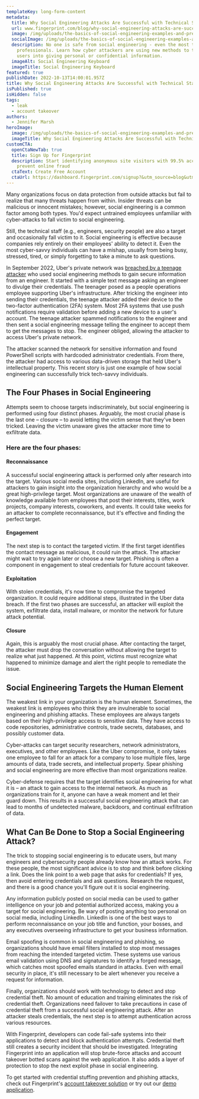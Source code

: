 ```yaml
---
templateKey: long-form-content
metadata:
  title: Why Social Engineering Attacks Are Successful with Technical Staff
  url: www.fingerprint.com/blog/why-social-engineering-attacks-are-successful-with-technical-staff
  image: /img/uploads/the-basics-of-social-engineering-examples-and-prevention.jpg
  socialImage: /img/uploads/the-basics-of-social-engineering-examples-and-prevention.jpg
  description: No one is safe from social engineering - even the most tech-savvy
    professionals. Learn how cyber attackers are using new methods to trick
    users into giving personal or confidential information.
  imageAlt: Social Engineering Keyboard
  imageTitle: Social Engineering Keyboard
featured: true
publishDate: 2022-10-13T14:00:01.957Z
title: Why Social Engineering Attacks Are Successful with Technical Staff
isPublished: true
isHidden: false
tags:
  - leak
  - account takeover
authors:
  - Jennifer Marsh
heroImage:
  image: /img/uploads/the-basics-of-social-engineering-examples-and-prevention.jpg
  imageTitle: Why Social Engineering Attacks Are Successful with Technical Staff
customCTA:
  openCtaNewTab: true
  title: Sign Up for Fingerprint
  description: Start identifying anonymous site visitors with 99.5% accuracy to
    prevent online fraud
  ctaText: Create Free Account
  ctaUrl: https://dashboard.fingerprint.com/signup?&utm_source=blog&utm_medium=website&utm_campaign=blog
---
```

Many organizations focus on data protection from outside attacks but fail to realize that many threats happen from within. Insider threats can be malicious or innocent mistakes; however, social engineering is a common factor among both types. You'd expect untrained employees unfamiliar with cyber-attacks to fall victim to social engineering. 

Still, the technical staff (e.g., engineers, security people) are also a target and occasionally fall victim to it. Social engineering is effective because companies rely entirely on their employees' ability to detect it. Even the most cyber-savvy individuals can have a mishap, usually from being busy, stressed, tired, or simply forgetting to take a minute to ask questions.

In September 2022, Uber's private network was [breached by a teenage attacker](https://www.entrepreneur.com/business-news/the-latest-uber-hacker-was-reportedly-a-teenager/435693) who used social engineering methods to gain secure information from an engineer. It started with a simple text message asking an engineer to divulge their credentials. The teenager posed as a people operations employee supporting Uber's infrastructure. After tricking the engineer into sending their credentials, the teenage attacker added their device to the two-factor authentication (2FA) system. Most 2FA systems that use push notifications require validation before adding a new device to a user's account. The teenage attacker spammed notifications to the engineer and then sent a social engineering message telling the engineer to accept them to get the messages to stop. The engineer obliged, allowing the attacker to access Uber's private network.

The attacker scanned the network for sensitive information and found PowerShell scripts with hardcoded administrator credentials. From there, the attacker had access to various data-driven storage that held Uber's intellectual property. This recent story is just one example of how social engineering can successfully trick tech-savvy individuals.   

## The Four Phases in Social Engineering

Attempts seem to choose targets indiscriminately, but social engineering is performed using four distinct phases. Arguably, the most crucial phase is the last one – closure – to avoid letting the victim sense that they've been tricked. Leaving the victim unaware gives the attacker more time to exfiltrate data.

### Here are the four phases:

#### Reconnaissance 

A successful social engineering attack is performed only after research into the target. Various social media sites, including LinkedIn, are useful for attackers to gain insight into the organization hierarchy and who would be a great high-privilege target. Most organizations are unaware of the wealth of knowledge available from employees that post their interests, titles, work projects, company interests, coworkers, and events. It could take weeks for an attacker to complete reconnaissance, but it's effective and finding the perfect target.

#### Engagement 

The next step is to contact the targeted victim. If the first target identifies the contact message as malicious, it could ruin the attack. The attacker might wait to try again later or choose a new target. Phishing is often a component in engagement to steal credentials for future account takeover.

#### Exploitation 

With stolen credentials, it's now time to compromise the targeted organization. It could require additional steps, illustrated in the Uber data breach. If the first two phases are successful, an attacker will exploit the system, exfiltrate data, install malware, or monitor the network for future attack potential.

#### Closure 

Again, this is arguably the most crucial phase. After contacting the target, the attacker must drop the conversation without allowing the target to realize what just happened. At this point, victims must recognize what happened to minimize damage and alert the right people to remediate the issue.

## Social Engineering Targets the Human Element

The weakest link in your organization is the human element. Sometimes, the weakest link is employees who think they are invulnerable to social engineering and phishing attacks. These employees are always targets based on their high-privilege access to sensitive data. They have access to code repositories, administrative controls, trade secrets, databases, and possibly customer data. 

Cyber-attacks can target security researchers, network administrators, executives, and other employees. Like the Uber compromise, it only takes one employee to fall for an attack for a company to lose multiple files, large amounts of data, trade secrets, and intellectual property. Spear phishing and social engineering are more effective than most organizations realize.

Cyber-defense requires that the target identifies social engineering for what it is – an attack to gain access to the internal network. As much as organizations train for it, anyone can have a weak moment and let their guard down. This results in a successful social engineering attack that can lead to months of undetected malware, backdoors, and continual exfiltration of data.

## What Can Be Done to Stop a Social Engineering Attack?

The trick to stopping social engineering is to educate users, but many engineers and cybersecurity people already know how an attack works. For these people, the most significant advice is to stop and think before clicking a link. Does the link point to a web page that asks for credentials? If yes, then avoid entering credentials and ask questions. Research the request, and there is a good chance you'll figure out it is social engineering.

Any information publicly posted on social media can be used to gather intelligence on your job and potential authorized access, making you a target for social engineering. Be wary of posting anything too personal on social media, including LinkedIn. LinkedIn is one of the best ways to perform reconnaissance on your job title and function, your bosses, and any executives overseeing infrastructure to get your business information. 

Email spoofing is common in social engineering and phishing, so organizations should have email filters installed to stop most messages from reaching the intended targeted victim. These systems use various email validation using DNS and signatures to identify a forged message, which catches most spoofed emails standard in attacks. Even with email security in place, it's still necessary to be alert whenever you receive a request for information.

Finally, organizations should work with technology to detect and stop credential theft. No amount of education and training eliminates the risk of credential theft. Organizations need failover to take precautions in case of credential theft from a successful social engineering attack. After an attacker steals credentials, the next step is to attempt authentication across various resources. 

With Fingerprint, developers can code fail-safe systems into their applications to detect and block authentication attempts. Credential theft still creates a security incident that should be investigated. Integrating Fingerprint into an application will stop brute-force attacks and account takeover botted scans against the web application. It also adds a layer of protection to stop the next exploit phase in social engineering.

To get started with credential stuffing prevention and phishing attacks, check out Fingerprint's [account takeover solution](https://fingerprint.com/account-takeover/) or try out our [demo application](https://fingerprint.com/demo/).